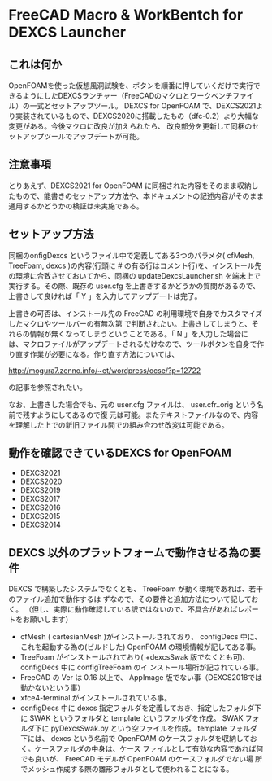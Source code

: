# FreeCAD Macro & WorkBentch for DEXCS Launcher

## これは何か
OpenFOAMを使った仮想風洞試験を、ボタンを順番に押していくだけで実行できるようにしたDEXCSランチャー（FreeCADのマクロとワークベンチファイル）の一式とセットアップツール。
DEXCS for OpenFOAM で、DEXCS2021より実装されているもので、DEXCS2020に搭載したもの（dfc-0.2）より大幅な変更がある。今後マクロに改良が加えられたら、
改良部分を更新して同梱のセットアップツールでアップデートが可能。

## 注意事項
とりあえず、DEXCS2021 for OpenFOAM に同梱された内容をそのまま収納したもので、能書きのセットアップ方法や、本ドキュメントの記述内容がそのまま通用するかどうかの検証は未実施である。

## セットアップ方法

同梱のonfigDexcs というファイル中で定義してある3つのパラメタ( cfMesh, TreeFoam, dexcs )の内容(行頭に # の有る行はコメント行)を、インストール先の環境に合致させておいてから、同梱の updateDexcsLauncher.sh を端末上で実行する。その際、既存の user.cfg を上書きするかどうかの質問があるので、上書きして良ければ「 Y 」を入力してアップデートは完了。

上書きの可否は、インストール先の FreeCAD の利用環境で自身でカスタマイズしたマクロやツールバーの有無次第
で判断されたい。上書きしてしまうと、それらの情報が無くなってしまうということである。「 N 」を入力した場合に
は、マクロファイルがアップデートされるだけなので、ツールボタンを自身で作り直す作業が必要になる。作り直す方法については、

http://mogura7.zenno.info/~et/wordpress/ocse/?p=12722

の記事を参照されたい。


なお、上書きした場合でも、元の user.cfg ファイルは、 user.cfr.<user>.orig という名前で残すようにしてあるので復
元は可能。またテキストファイルなので、内容を理解した上での新旧ファイル間での組み合わせ改変は可能である。


## 動作を確認できているDEXCS for OpenFOAM

- DEXCS2021
- DEXCS2020
- DEXCS2019
- DEXCS2017
- DEXCS2016
- DEXCS2015
- DEXCS2014

## DEXCS 以外のプラットフォームで動作させる為の要件

DEXCS で構築したシステムでなくとも、 TreeFoam が動く環境であれば、若干のファイル追加で動作するは
ずなので、その要件と追加方法について記しておく。
（但し、実際に動作確認している訳ではないので、不具合があればレポートをお願いします）

- cfMesh ( cartesianMesh )がインストールされており、 configDecs 中に、これを起動する為の(ビルドした)
OpenFOAM の環境情報が記してある事。
- TreeFoam がインストールされており( +dexcsSwak 版でなくとも可)、 configDecs 中に configTreeFoam のイ
ンストール場所が記されている事。
- FreeCAD の Ver は 0.16 以上で、 AppImage 版でない事（DEXCS2018では動かないという事）
- xfce4-terminal がインストールされている事。
- configDecs 中に dexcs 指定フォルダを定義しておき、指定したフォルダ下に SWAK というフォルダと template
というフォルダを作成。 SWAK フォルダ下に pyDexcsSwak.py という空ファイルを作成。 template フォルダ
下には、 dexcs という名前で OpenFOAM のケースフォルダを収納しておく。ケースフォルダの中身は、ケース
ファイルとして有効な内容であれば何でも良いが、 FreeCAD モデルが OpenFOAM のケースフォルダでない場
所でメッシュ作成する際の雛形フォルダとして使われることになる。
